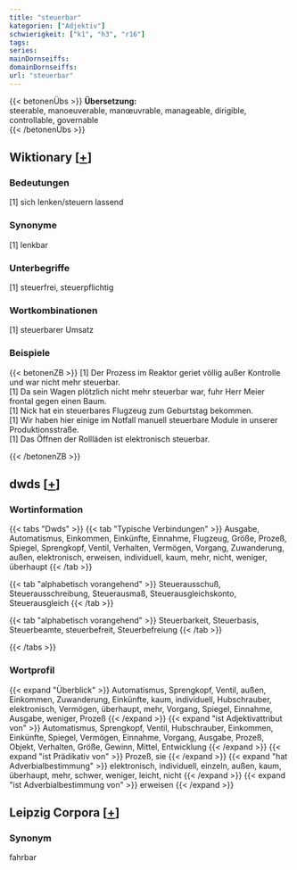 ```yaml
---
title: "steuerbar"
kategorien: ["Adjektiv"]
schwierigkeit: ["k1", "h3", "r16"]
tags:
series:
mainDornseiffs:
domainDornseiffs:
url: "steuerbar"
---
```


{{< betonenÜbs >}}
**Übersetzung:**  
steerable, manoeuverable, manœuvrable, manageable, dirigible, controllable, governable  
{{< /betonenÜbs >}}

## Wiktionary [[+](https://de.wiktionary.org/wiki/steuerbar)]

### Bedeutungen
[1] sich lenken/steuern lassend  

### Synonyme
[1] lenkbar  

### Unterbegriffe
[1] steuerfrei, steuerpflichtig  

### Wortkombinationen
[1] steuerbarer Umsatz  

### Beispiele
{{< betonenZB >}}
[1] Der Prozess im Reaktor geriet völlig außer Kontrolle und war nicht mehr steuerbar.  
[1] Da sein Wagen plötzlich nicht mehr steuerbar war, fuhr Herr Meier frontal gegen einen Baum.  
[1] Nick hat ein steuerbares Flugzeug zum Geburtstag bekommen.  
[1] Wir haben hier einige im Notfall manuell steuerbare Module in unserer Produktionsstraße.  
[1] Das Öffnen der Rollläden ist elektronisch steuerbar.  

{{< /betonenZB >}}


## dwds [[+](https://www.dwds.de/wb/steuerbar)]

### Wortinformation
{{< tabs "Dwds" >}}
{{< tab "Typische Verbindungen" >}}
Ausgabe, Automatismus, Einkommen, Einkünfte, Einnahme, Flugzeug, Größe, Prozeß, Spiegel, Sprengkopf, Ventil, Verhalten, Vermögen, Vorgang, Zuwanderung, außen, elektronisch, erweisen, individuell, kaum, mehr, nicht, weniger, überhaupt
{{< /tab >}}

{{< tab "alphabetisch vorangehend" >}}
Steuerausschuß, Steuerausschreibung, Steuerausmaß, Steuerausgleichskonto, Steuerausgleich
{{< /tab >}}

{{< tab "alphabetisch vorangehend" >}}
Steuerbarkeit, Steuerbasis, Steuerbeamte, steuerbefreit, Steuerbefreiung
{{< /tab >}}

{{< /tabs >}}

### Wortprofil
{{< expand "Überblick" >}} Automatismus, Sprengkopf, Ventil, außen, Einkommen, Zuwanderung, Einkünfte, kaum, individuell, Hubschrauber, elektronisch, Vermögen, überhaupt, mehr, Vorgang, Spiegel, Einnahme, Ausgabe, weniger, Prozeß {{< /expand >}}
{{< expand "ist Adjektivattribut von" >}} Automatismus, Sprengkopf, Ventil, Hubschrauber, Einkommen, Einkünfte, Spiegel, Vermögen, Einnahme, Vorgang, Ausgabe, Prozeß, Objekt, Verhalten, Größe, Gewinn, Mittel, Entwicklung {{< /expand >}}
{{< expand "ist Prädikativ von" >}} Prozeß, sie {{< /expand >}}
{{< expand "hat Adverbialbestimmung" >}} elektronisch, individuell, einzeln, außen, kaum, überhaupt, mehr, schwer, weniger, leicht, nicht {{< /expand >}}
{{< expand "ist Adverbialbestimmung von" >}} erweisen {{< /expand >}}

## Leipzig Corpora [[+](https://corpora.uni-leipzig.de/en/res?word=steuerbar&corpusId=deu_newscrawl-public_2018)]


### Synonym
fahrbar

